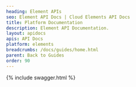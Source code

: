 ```yaml
---
heading: Element APIs
seo: Element API Docs | Cloud Elements API Docs
title: Platform Documentation
description: Element API Documentation.
layout: apidocs
apis: API Docs
platform: elements
breadcrumbs: /docs/guides/home.html
parent: Back to Guides
order: 90
---
```


{% include swagger.html %}
